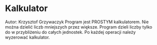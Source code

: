 # Kalkulator
Autor: Krzysztof Grzywaczyk
Program jest PROSTYM kalkulatorem.
Nie można dzielić liczb mniejszych przez większe.
Program dzieli liczby tylko do w przybliżeniu do całych jednostek.
Po każdej operacji należy wyzerować kalkulator.
